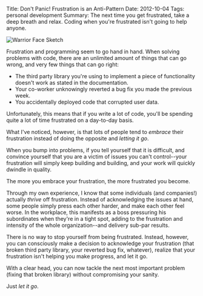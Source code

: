 Title: Don't Panic! Frustration is an Anti-Pattern
Date: 2012-10-04
Tags: personal development
Summary: The next time you get frustrated, take a deep breath and relax.  Coding when you're frustrated isn't going to help anyone.


![Warrior Face Sketch][]


Frustration and programming seem to go hand in hand.  When solving problems
with code, there are an unlimited amount of things that can go wrong, and very
few things that can go right:

-   The third party library you're using to implement a piece of functionality
    doesn't work as stated in the documentation.
-   Your co-worker unknowingly reverted a bug fix you made the previous week.
-   You accidentally deployed code that corrupted user data.

Unfortunately, this means that if you write a lot of code, you'll be spending
quite a lot of time frustrated on a day-to-day basis.

What I've noticed, however, is that lots of people tend to *embrace* their
frustration instead of doing the opposite and *letting it go*.

When you bump into problems, if you tell yourself that it is difficult, and
convince yourself that you are a victim of issues you can't control--your
frustration will simply keep building and building, and your work will quickly
dwindle in quality.

The more you embrace your frustration, the more frustrated you become.

Through my own experience, I know that some individuals (and companies!)
actually *thrive* off frustration.  Instead of acknowledging the issues at
hand, some people simply press each other harder, and make each other feel
worse.  In the workplace, this manifests as a boss pressuring his subordinates
when they're in a tight spot, adding to the frustration and intensity of the
whole organization--and delivery sub-par results.

There is no way to stop yourself from being frustrated.  Instead, however, you
can consciously make a decision to acknowledge your frustration (that broken
third party library, your reverted bug fix, whatever), realize that your
frustration isn't helping you make progress, and let it go.

With a clear head, you can now tackle the next most important problem (fixing
that broken library) without compromising your sanity.

Just *let it go*.


  [Warrior Face Sketch]: {filename}/images/2012/warrior-face-sketch.png "Warrior Face Sketch"
